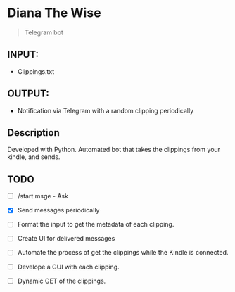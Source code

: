 # Diana The Wise
> Telegram bot

## INPUT: 
- Clippings.txt

## OUTPUT:
- Notification via Telegram with a random clipping periodically

## Description
Developed with Python. Automated bot that takes the clippings from your kindle,
and sends.

## TODO
- [ ] /start msge - Ask
- [x] Send messages periodically
- [ ] Format the input to get the metadata of each clipping.
- [ ] Create UI for delivered messages


- [ ] Automate the process of get the clippings while the Kindle is connected.
- [ ] Develope a GUI with each clipping.
- [ ] Dynamic GET of the clippings.